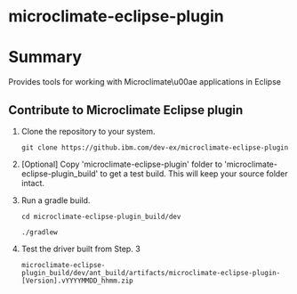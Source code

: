 # microclimate-eclipse-plugin

# Summary
Provides tools for working with Microclimate\u00ae applications in Eclipse

## Contribute to Microclimate Eclipse plugin
1. Clone the repository to your system.

    ```git clone https://github.ibm.com/dev-ex/microclimate-eclipse-plugin```

2. [Optional] Copy 'microclimate-eclipse-plugin' folder to 'microclimate-eclipse-plugin_build' to get a test build. This will keep your source folder intact.
3. Run a gradle build.

    ```cd microclimate-eclipse-plugin_build/dev```
    
    ```./gradlew```
 
 4. Test the driver built from Step. 3
 
    ```microclimate-eclipse-plugin_build/dev/ant_build/artifacts/microclimate-eclipse-plugin-[Version].vYYYYMMDD_hhmm.zip```

